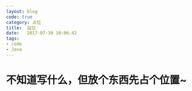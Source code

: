 ```yaml
---
layout: blog
code: true
category: 占位
title:  站位
date:   2017-07-30 10:06:42
tags:
- code
- Java
---
```



#  不知道写什么，但放个东西先占个位置~
